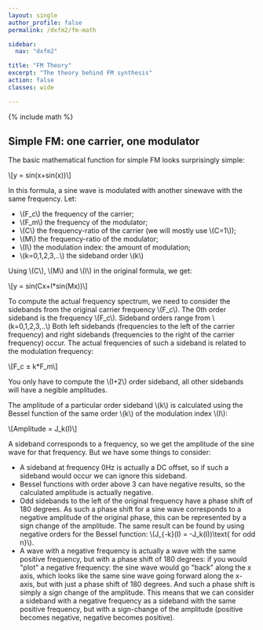 ```yaml
---
layout: single
author_profile: false
permalink: /dxfm2/fm-math

sidebar:
  nav: "dxfm2"

title: "FM Theory"
excerpt: "The theory behind FM synthesis"
action: false
classes: wide

---
```

{% include math %}
## Simple FM: one carrier, one modulator
The basic mathematical function for simple FM looks surprisingly simple:

\\[y = sin(x+sin(x))\\]

In this formula, a sine wave is modulated with another sinewave with the same frequency. Let:

- \\(F_c\\) the frequency of the carrier;
- \\(F_m\\) the frequency of the modulator;
- \\(C\\) the frequency-ratio of the carrier (we will mostly use \\(C=1\\));
- \\(M\\) the frequency-ratio of the modulator;
- \\(I\\) the modulation index: the amount of modulation;
- \\(k=0,1,2,3,..\\) the sideband order \\(k\\)

Using \\(C\\), \\(M\\) and \\(I\\) in the original formula, we get:

\\[y = sin(Cx+I*sin(Mx))\\]

To compute the actual frequency spectrum, we need to consider the sidebands from the original carrier frequency \\(F_c\\). The 0th order sideband is the frequency \\(F_c\\). Sideband orders range from \\(k=0,1,2,3,..\\) Both left sidebands (frequencies to the left of the carrier frequency) and right sidebands (frequencies to the right of the carrier frequency) occur. The actual frequencies of such a sideband is related to the modulation frequency:

\\[F_c ± k*F_m\\]

You only have to compute the \\(I+2\\) order sideband, all other sidebands will have a negible amplitudes.

The amplitude of a particular order sideband \\(k\\) is calculated using the Bessel function of the same order \\(k\\) of the modulation index \\(I\\):

\\[Amplitude = J_k(I)\\]

A sideband corresponds to a frequency, so we get the amplitude of the sine wave for that frequency. But we have some things to consider:

- A sideband at frequency 0Hz is actually a DC offset, so if such a sideband would occur we can ignore this sideband.
- Bessel functions with order above 3 can have negative results, so the calculated amplitude is actually negative.
- Odd sidebands to the left of the original frequency have a phase shift of 180 degrees. As such a phase shift for a sine wave corresponds to a negative amplitude of the original phase, this can be represented by a sign change of the amplitude. The same result can be found by using negative orders for the Bessel function: \\(J_{-k}(I) = -J_k(I))\text{ for odd n}\\).
- A wave with a negative frequency is actually a wave with the same positive frequency, but with a phase shift of 180 degrees: if you would "plot" a negative frequency: the sine wave would go "back" along the x axis, which looks like the same sine wave going forward along the x-axis, but with just a phase shift of 180 degrees. And such a phase shift is simply a sign change of the amplitude. This means that we can consider a sideband with a negative frequency as a sideband with the same positive frequency, but with a sign-change of the amplitude (positive becomes negative, negative becomes positive).
